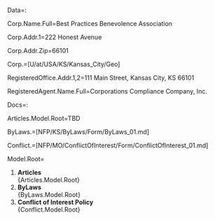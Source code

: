 Data=:

Corp.Name.Full=Best Practices Benevolence Association

Corp.Addr.1=222 Honest Avenue

Corp.Addr.Zip=66101

Corp.=[U/at/USA/KS/Kansas_City/Geo]

RegisteredOffice.Addr.1,2=111 Main Street, Kansas City, KS 66101

RegisteredAgent.Name.Full=Corporations Compliance Company, Inc.


Docs=:

Articles.Model.Root=TBD

ByLaws.=[NFP/KS/ByLaws/Form/ByLaws_01.md]

Conflict.=[NFP/MO/ConflictOfInterest/Form/ConflictOfInterest_01.md]

Model.Root=<ol><li><b>Articles</b><br>{Articles.Model.Root}<li><b>ByLaws</b><br>{ByLaws.Model.Root}<li><b>Conflict of Interest Policy</b><br>{Conflict.Model.Root}</ol>
